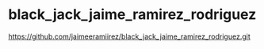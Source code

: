 # black_jack_jaime_ramirez_rodriguez

https://github.com/jaimeeramiirez/black_jack_jaime_ramirez_rodriguez.git 
